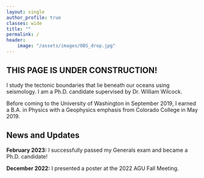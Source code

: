 ```yaml
---
layout: single
author_profile: true
classes: wide
title: ""
permalink: /
header:
    image: "/assets/images/OBS_drop.jpg"
---
```


## THIS PAGE IS UNDER CONSTRUCTION!

I study the tectonic boundaries that lie beneath our oceans using seismology. I am a Ph.D. candidate supervised by Dr. William Wilcock.

Before coming to the University of Washington in September 2019, I earned a B.A. in Physics with a Geophysics emphasis from Colorado College in May 2019.

## News and Updates

__February 2023:__ I successfully passed my Generals exam and became a Ph.D. candidate!

__December 2022:__ I presented a poster at the 2022 AGU Fall Meeting. 

